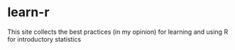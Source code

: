 # learn-r
This site collects the best practices (in my opinion) for learning and using R for introductory statistics
